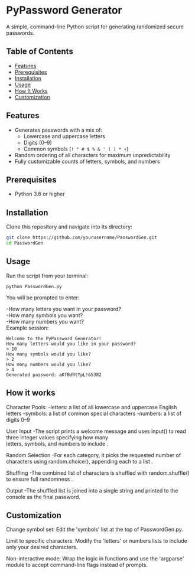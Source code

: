 # PyPassword Generator

A simple, command-line Python script for generating randomized secure passwords.

## Table of Contents

- [Features](#features)  
- [Prerequisites](#prerequisites)  
- [Installation](#installation)  
- [Usage](#usage)  
- [How It Works](#how-it-works)  
- [Customization](#customization)  

## Features

- Generates passwords with a mix of:
  - Lowercase and uppercase letters  
  - Digits (0–9)  
  - Common symbols (`! " # $ % & ' ( ) * +`)  
- Random ordering of all characters for maximum unpredictability  
- Fully customizable counts of letters, symbols, and numbers 

## Prerequisites

- Python 3.6 or higher

## Installation

Clone this repository and navigate into its directory:

```bash
git clone https://github.com/yourusername/PasswordGen.git
cd PasswordGen
```
## Usage

Run the script from your terminal:

```
python PasswordGen.py
```
You will be prompted to enter:

-How many letters you want in your password?  
-How many symbols you want?  
-How many numbers you want?  
Example session:
```
Welcome to the PyPassword Generator!
How many letters would you like in your password?
> 10
How many symbols would you like?
> 2
How many numbers would you like?
> 4
Generated password: aKfBdRtYpL!&5382
```
## How it works

Character Pools:
-letters: a list of all lowercase and uppercase English letters
-symbols: a list of common special characters
-numbers: a list of digits 0–9 

User Input
-The script prints a welcome message and uses input() to read three integer values specifying how many  
letters, symbols, and numbers to include .

Random Selection
-For each category, it picks the requested number of characters using random.choice(), appending each to a list .

Shuffling
-The combined list of characters is shuffled with random.shuffle() to ensure full randomness .

Output
-The shuffled list is joined into a single string and printed to the console as the final password. 

## Customization

Change symbol set:
Edit the 'symbols' list at the top of PasswordGen.py.

Limit to specific characters:
Modify the 'letters' or numbers lists to include only your desired characters.

Non-interactive mode:
Wrap the logic in functions and use the 'argparse' module to accept command-line flags instead of prompts.
